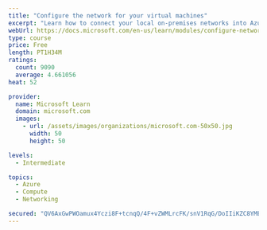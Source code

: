 ```yaml
---
title: "Configure the network for your virtual machines"
excerpt: "Learn how to connect your local on-premises networks into Azure using virtual networks, VPN gateways, and Azure ExpressRoute."
webUrl: https://docs.microsoft.com/en-us/learn/modules/configure-network-for-azure-virtual-machines/
type: course
price: Free
length: PT1H34M
ratings:
  count: 9090
  average: 4.661056
heat: 52

provider:
  name: Microsoft Learn
  domain: microsoft.com
  images:
    - url: /assets/images/organizations/microsoft.com-50x50.jpg
      width: 50
      height: 50

levels:
  - Intermediate

topics:
  - Azure
  - Compute
  - Networking

secured: "QV6AxGwPWOamux4Yczi8F+tcnqQ/4F+vZWMLrcFK/snV1RqG/DoIIiKZC8YMEVG0SN0G8Xem1PmyqUAMdtNmq+zkZEg/ndmamTp/HNI5eAAEKOtPuyF1dkxQdNVnwPLVE25mT5iBqcoDzTkEE1bvImQs8kbVjtpYY9wIZzN6LKTW8nkdMyyjMjQQ7vzow+GGaNFxl4h3Of0rPO0DalASZTM4rvA4KpntgcI+5eNRDMQydLIBxa/OTBdDrTAZ+sJ8qTysmiGU2geRrUwmjJneijy1YbNEb9iCC2NQkWBjfWAMVptBPP62ayG5MMjXI7y50sna2A6MBaCgG8sywhoIQcGOFmK8wPYz6Salt69DrhKfvflgOX0WTkayVkgk7LGfa3GfrgD/20BxAcd20mVrQRzF9auKblzKfJFWUKXzVBE=;ksWb0lvjzZopO9tgbFNxTA=="
---
```


